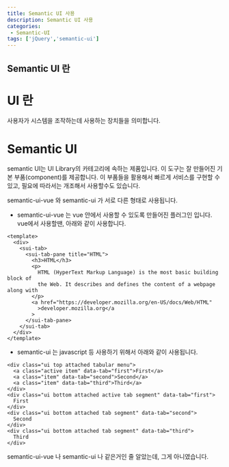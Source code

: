 ```yaml
---
title: Semantic UI 사용
description: Semantic UI 사용
categories:
 - Semantic-UI
tags: ['jQuery','semantic-ui']
---
```



<!-- more -->

## Semantic UI 란

# UI 란 
사용자가 시스템을 조작하는데 사용하는 장치들을 의미합니다.

# Semantic UI
semantic UI는 UI Library의 카테고리에 속하는 제품입니다. 이 도구는 잘 만들어진 기본 부품(component)를 제공합니다. 이 부품들을 활용해서 빠르게 서비스를 구현할 수 있고, 필요에 따라서는 개조해서 사용할수도 있습니다.

semantic-ui-vue 와 semantic-ui 가 서로 다른 형태로 사용됩니다. 

- semantic-ui-vue 는 vue 안에서 사용할 수 있도록 만들어진 플러그인 입니다. vue에서 사용할땐, 아래와 같이 사용합니다.
````
<template>
  <div>
    <sui-tab>
      <sui-tab-pane title="HTML">
        <h3>HTML</h3>
        <p>
          HTML (HyperText Markup Language) is the most basic building block of
          the Web. It describes and defines the content of a webpage along with
        </p>
        <a href="https://developer.mozilla.org/en-US/docs/Web/HTML"
          >developer.mozilla.org</a
        >
      </sui-tab-pane>
    </sui-tab>
  </div>
</template>
````

- semantic-ui 는 javascript 등 사용하기 위해서 아래와 같이 사용됩니다.

````
<div class="ui top attached tabular menu">
  <a class="active item" data-tab="first">First</a>
  <a class="item" data-tab="second">Second</a>
  <a class="item" data-tab="third">Third</a>
</div>
<div class="ui bottom attached active tab segment" data-tab="first">
  First
</div>
<div class="ui bottom attached tab segment" data-tab="second">
  Second
</div>
<div class="ui bottom attached tab segment" data-tab="third">
  Third
</div>
````

semantic-ui-vue 나 semantic-ui 나 같은거인 줄 알았는데, 그게 아니였습니다.
